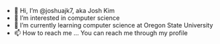 - 👋 Hi, I’m @joshuajk7, aka Josh Kim
- 👀 I’m interested in computer science
- 🌱 I’m currently learning computer science at Oregon State University
- 📫 How to reach me ... You can reach me through my profile

<!---
joshuajk7/joshuajk7 is a ✨ special ✨ repository because its `README.md` (this file) appears on your GitHub profile.
You can click the Preview link to take a look at your changes.
--->
